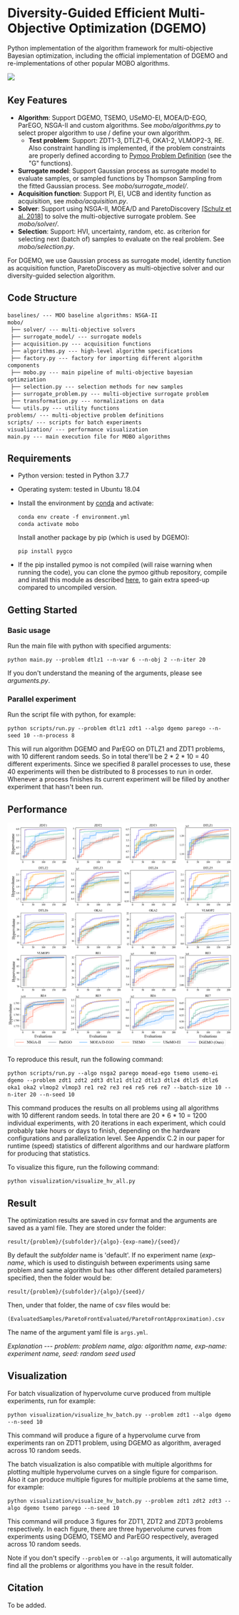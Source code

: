 # Diversity-Guided Efficient Multi-Objective Optimization (DGEMO)

Python implementation of the algorithm framework for multi-objective Bayesian optimization, including the official implementation of DGEMO and re-implementations of other popular MOBO algorithms.

<img src="https://github.com/yunshengtian/DGEMO/blob/master/assets/spaces.png?raw=true" width="500">

## Key Features

- **Algorithm**: Support DGEMO, TSEMO, USeMO-EI, MOEA/D-EGO, ParEGO, NSGA-II and custom algorithms. See *mobo/algorithms.py* to select proper algorithm to use / define your own algorithm.
  - **Test problem**: Support: ZDT1-3, DTLZ1-6, OKA1-2, VLMOP2-3, RE. Also constraint handling is implemented, if the problem constraints are properly defined according to [Pymoo Problem Definition](https://pymoo.org/problems/custom.html) (see the "G" functions).
- **Surrogate model**: Support Gaussian process as surrogate model to evaluate samples, or sampled functions by Thompson Sampling from the fitted Gaussian process. See *mobo/surrogate_model/*.
- **Acquisition function**: Support PI, EI, UCB and identity function as acquisition, see *mobo/acquisition.py*.
- **Solver**: Support using NSGA-II, MOEA/D and ParetoDiscovery [[Schulz et al. 2018]](https://dl.acm.org/doi/10.1145/3197517.3201385) to solve the multi-objective surrogate problem. See *mobo/solver/*.
- **Selection**: Support: HVI, uncertainty, random, etc. as criterion for selecting next (batch of) samples to evaluate on the real problem. See *mobo/selection.py*.

For DGEMO, we use Gaussian process as surrogate model, identity function as acquisition function, ParetoDiscovery as multi-objective solver and our diversity-guided selection algorithm.

## Code Structure

```
baselines/ --- MOO baseline algorithms: NSGA-II
mobo/
 ├── solver/ --- multi-objective solvers
 ├── surrogate_model/ --- surrogate models
 ├── acquisition.py --- acquisition functions
 ├── algorithms.py --- high-level algorithm specifications
 ├── factory.py --- factory for importing different algorithm components
 ├── mobo.py --- main pipeline of multi-objective bayesian optimziation
 ├── selection.py --- selection methods for new samples
 ├── surrogate_problem.py --- multi-objective surrogate problem
 ├── transformation.py --- normalizations on data
 └── utils.py --- utility functions
problems/ --- multi-objective problem definitions
scripts/ --- scripts for batch experiments
visualization/ --- performance visualization
main.py --- main execution file for MOBO algorithms
```

## Requirements

- Python version: tested in Python 3.7.7

- Operating system: tested in Ubuntu 18.04

- Install the environment by [conda](https://www.anaconda.com/) and activate:

  ```
  conda env create -f environment.yml
  conda activate mobo
  ```

  Install another package by pip (which is used by DGEMO):

  ```
  pip install pygco
  ```

- If the pip installed pymoo is not compiled (will raise warning when running the code), you can clone the pymoo github repository, compile and install this module as described [here](https://pymoo.org/installation.html#development), to gain extra speed-up compared to uncompiled version.

## Getting Started

### Basic usage

Run the main file with python with specified arguments:

```
python main.py --problem dtlz1 --n-var 6 --n-obj 2 --n-iter 20
```

If you don't understand the meaning of the arguments, please see *arguments.py*.

### Parallel experiment

Run the script file with python, for example:

```
python scripts/run.py --problem dtlz1 zdt1 --algo dgemo parego --n-seed 10 --n-process 8
```

This will run algorithm DGEMO and ParEGO on DTLZ1 and ZDT1 problems, with 10 different random seeds. So in total there'll be 2 * 2 * 10 = 40 different experiments. Since we specified 8 parallel processes to use, these 40 experiments will then be distributed to 8 processes to run in order. Whenever a process finishes its current experiment will be filled by another experiment that hasn't been run.

## Performance

![performance](assets/performance.png)

To reproduce this result, run the following command:

```
python scripts/run.py --algo nsga2 parego moead-ego tsemo usemo-ei dgemo --problem zdt1 zdt2 zdt3 dtlz1 dtlz2 dtlz3 dtlz4 dtlz5 dtlz6 oka1 oka2 vlmop2 vlmop3 re1 re2 re3 re4 re5 re6 re7 --batch-size 10 --n-iter 20 --n-seed 10
```

This command produces the results on all problems using all algorithms with 10 different random seeds. In total there are 20 * 6 * 10 = 1200 individual experiments, with 20 iterations in each experiment, which could probably take hours or days to finish, depending on the hardware configurations and parallelization level. See Appendix C.2 in our paper for runtime (speed) statistics of different algorithms and our hardware platform for producing that statistics.

To visualize this figure, run the following command:

```
python visualization/visualize_hv_all.py
```

## Result

The optimization results are saved in csv format and the arguments are saved as a yaml file. They are stored under the folder:

```
result/{problem}/{subfolder}/{algo}-{exp-name}/{seed}/
```

By default the *subfolder* name is 'default'. If no experiment name (*exp-name*, which is used to distinguish between experiments using same problem and same algorithm but has other different detailed parameters) specified, then the folder would be:

```
result/{problem}/{subfolder}/{algo}/{seed}/
```

Then, under that folder, the name of csv files would be:

```
(EvaluatedSamples/ParetoFrontEvaluated/ParetoFrontApproximation).csv
```

The name of the argument yaml file is `args.yml`.

*Explanation --- problem: problem name, algo: algorithm name, exp-name: experiment name, seed: random seed used*

## Visualization

For batch visualization of hypervolume curve produced from multiple experiments, run for example:

```
python visualization/visualize_hv_batch.py --problem zdt1 --algo dgemo --n-seed 10
```

This command will produce a figure of a hypervolume curve from experiments ran on ZDT1 problem, using DGEMO as algorithm, averaged across 10 random seeds. 

The batch visualization is also compatible with multiple algorithms for plotting multiple hypervolume curves on a single figure for comparison. Also it can produce multiple figures for multiple problems at the same time, for example:

```
python visualization/visualize_hv_batch.py --problem zdt1 zdt2 zdt3 --algo dgemo tsemo parego --n-seed 10
```

This command will produce 3 figures for ZDT1, ZDT2 and ZDT3 problems respectively. In each figure, there are three hypervolume curves from experiments using DGEMO, TSEMO and ParEGO respectively, averaged across 10 random seeds.

Note if you don't specify `--problem` or `--algo` arguments, it will automatically find all the problems or algorithms you have in the result folder.

## Citation

To be added.
